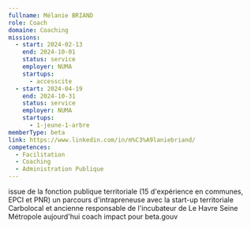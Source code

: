 ```yaml
---
fullname: Mélanie BRIAND
role: Coach
domaine: Coaching
missions:
  - start: 2024-02-13
    end: 2024-10-01
    status: service
    employer: NUMA
    startups:
      - accesscite
  - start: 2024-04-19
    end: 2024-10-31
    status: service
    employer: NUMA
    startups:
      - 1-jeune-1-arbre
memberType: beta
link: https://www.linkedin.com/in/m%C3%A9laniebriand/
competences:
  - Facilitation
  - Coaching
  - Administration Publique
---
```

issue de la fonction publique territoriale (15 d'expérience en communes, EPCI et PNR)
un parcours d'intrapreneuse avec la start-up territoriale Carbolocal et ancienne responsable de l'incubateur de Le Havre Seine Métropole
aujourd'hui coach impact pour beta.gouv 

